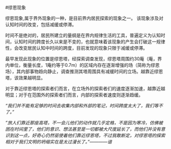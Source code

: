 #缪恩现象

缪恩现象,属于界外现象的一种，是目前界内居民探索的现象之一。
该现象涉及对认知时间的改变，包括减缓或停滞。

时间不是绝对的，居民所建立的量纲是在界内规律生活的工具，普遍定义为认知时间，认知时间的跨度长久以来是不变的，也就意味着该现象的产生会打破这一规律性，会改变居民认知中时间的跨度，目前发现的现象只限于减缓或停滞。

最早发现此现象的位置是缪恩塔，经探索调查发现，缪恩塔周围约30庵（庵，界内单位，衡量长度，1庵约等于0.7m）的区域内存在逐渐增强的场（简称为缪恩场），其内部事物趋向静止，调查推测其塔周围具有减缓时间的立场。越靠近缪恩塔，该效果越明显。

对于靠近缪恩塔的探索者们而言，在立场外的探索者们的速度逐渐加速，越靠近越明显；对于在范围外的探索者们而言，内部的探索者速度则逐渐趋缓。

*“我们并不能有足够的时间去收集内部和外部的笔记，时间跨度太大了，我们等不了。”*

*”旅人们靠近那座高塔，不一会儿他们的动作就几乎定格，不是因为寒冷，仿佛被困在时间里了，他们的意识、想法甚至是一切都被大尺度延长了，而他们并没有意识到这一点，好奇心仍然驱使着他们靠近缪恩塔，不过我敢断定，对缪恩塔的探索相对于我们文明的坍缩实在是太过漫长了。”————谙*
